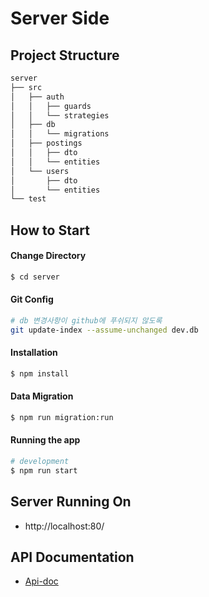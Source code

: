 # Server Side

## Project Structure

```bash
server
├── src
│   ├── auth
│   │   ├── guards
│   │   └── strategies
│   ├── db
│   │   └── migrations
│   ├── postings
│   │   ├── dto
│   │   └── entities
│   └── users
│       ├── dto
│       └── entities
└── test
```

## How to Start

#### Change Directory

```bash
$ cd server
```

#### Git Config

```bash
# db 변경사항이 github에 푸쉬되지 않도록
git update-index --assume-unchanged dev.db
```

#### Installation

```bash
$ npm install
```

#### Data Migration

```bash
$ npm run migration:run
```

#### Running the app

```bash
# development
$ npm run start
```

## Server Running On

- http://localhost:80/

## API Documentation

- [Api-doc](https://jyoo0515.github.io/ApiDoc/)
